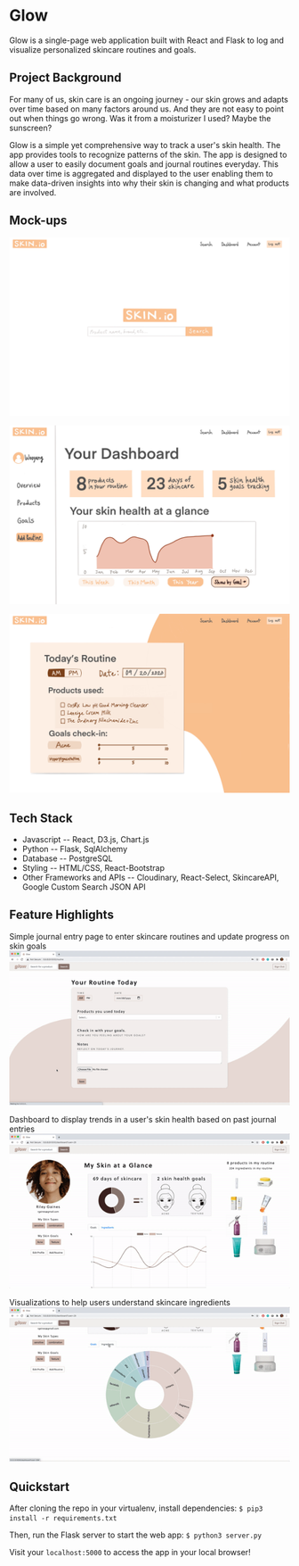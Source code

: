 # Glow

Glow is a single-page web application built with React and Flask to log and visualize personalized skincare routines and goals.


## Project Background

For many of us, skin care is an ongoing journey - our skin grows and adapts over time based on many factors around us. And they are not easy to point out when things go wrong. Was it from a moisturizer I used? Maybe the sunscreen?

Glow is a simple yet comprehensive way to track a user's skin health. The app provides tools to recognize patterns of the skin. The app is designed to allow a user to easily document goals and journal routines everyday.  This data over time is aggregated and displayed to the user enabling them to make data-driven insights into why their skin is changing and what products are involved.

## Mock-ups

![Image of product_search](static/img/docs/product_search.JPG)

![Image of dashboard](static/img/docs/dashboard.JPG)

![Image of add_routine](static/img/docs/add_routine.JPG)

## Tech Stack

* Javascript -- React, D3.js, Chart.js
* Python -- Flask, SqlAlchemy
* Database -- PostgreSQL
* Styling -- HTML/CSS, React-Bootstrap
* Other Frameworks and APIs -- Cloudinary, React-Select, SkincareAPI, Google Custom Search JSON API

## Feature Highlights

Simple journal entry page to enter skincare routines and update progress on skin goals
![GIF of routine entry](static/img/docs/routine.gif)

Dashboard to display trends in a user's skin health based on past journal entries
![GIF of dashboard](static/img/docs/dashboard.gif)

Visualizations to help users understand skincare ingredients
![GIF of sunburst](static/img/docs/sunburst.gif)

## Quickstart

After cloning the repo in your virtualenv, install dependencies:
`$ pip3 install -r requirements.txt`

Then, run the Flask server to start the web app:
`$ python3 server.py`

Visit your `localhost:5000` to access the app in your local browser!




